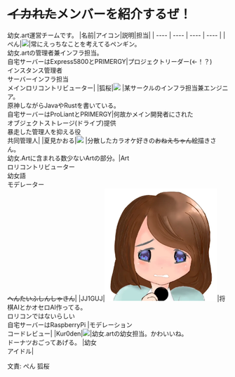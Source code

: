 # ~~イカれた~~メンバーを紹介するぜ！
幼女.art運営チームです。
|名前|アイコン|説明|担当|
| ---- | ---- | ---- | ---- |
|ぺん|<img src="/assets/icons/2024-01-23%2018-52-45%201.png.webp" width="256">|常にえっちなことを考えてるペンギン。</br>幼女.artの管理者兼インフラ担当。</br>自宅サーバーはExpress5800とPRIMERGY|プロジェクトリーダー(←！？)</br>インスタンス管理者</br>サーバーインフラ担当</br>メインロリコントリビューター|
|狐桜|<img src="/assets/icons/kozakura2.png.webp" width="256">  |某サークルのインフラ担当兼エンジニア。</br>原神しながらJavaやRustを書いている。</br>自宅サーバーはProLiantとPRIMERGY|何故かメイン開発者にされた<br>オブジェクトストレージ(ドライブ)提供</br>暴走した管理人を抑える役</br>共同管理人|
|夏見かおる|<img src="https://github.com/yojo-art/cherrypick/assets/121443048/87a2d9ba-2b99-46a9-bf52-73cb7521b3ec" width="256">  |分散したカラオケ好きの~~おねえちゃん~~絵描きさん。</br>幼女.Artに含まれる数少ないArtの部分。|Art<br>ロリコントリビューター<br>幼女語<br>モデレーター<br>~~へんたいふしんしゃさん~~|
|JJ1GUJ|<img src="/assets/icons/jj1guj.webp" width="256">|将棋AIとかオセロAI作ってる。</br>ロリコンではないらしい</br>自宅サーバーはRaspberryPi  |モデレーション</br>コードレビュー|
|Kur0den|<img src="/assets/icons/kuroden.web.webp" width="256">|幼女.artの幼女担当。かわいいね。</br>ドーナツおごってあげる。  |幼女</br>アイドル|

文責: ぺん 狐桜
